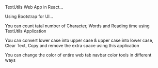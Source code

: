 TextUtils Web App in React...

Using Bootstrap for UI...

You can count tatal number of Character, Words and Reading time using TextUtils Application

You can convert lower case into upper case & upper case into lower case, Clear Text, Copy and remove the extra space using this application

You can change the color of entire web tab navbar color tools in different ways
